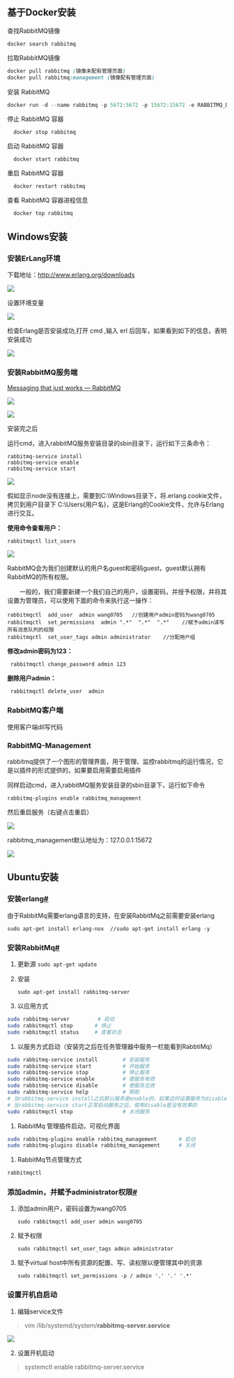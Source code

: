 ## 基于Docker安装

查找RabbitMQ镜像

```undefined
docker search rabbitmq
```

拉取RabbitMQ镜像

```css
docker pull rabbitmq (镜像未配有管理页面)
docker pull rabbitmq:management (镜像配有管理页面)
```

安装 RabbitMQ

```go
docker run -d --name rabbitmq -p 5672:5672 -p 15672:15672 -e RABBITMQ_DEFAULT_USER=admin -e RABBITMQ_DEFAULT_PASS=wa rabbitmq:management
```

停止 RabbitMQ 容器

```undefined
  docker stop rabbitmq
```

启动 RabbitMQ 容器

```undefined
  docker start rabbitmq
```

重启 RabbitMQ 容器

```undefined
  docker restart rabbitmq
```

查看 RabbitMQ 容器进程信息

```undefined
  docker top rabbitmq
```

## Windows安装

### 安装ErLang环境

下载地址：http://www.erlang.org/downloads 

![](images/01.png)

设置环境变量

![](images/02.png)

检查Erlang是否安装成功,打开 cmd ,输入 erl 后回车，如果看到如下的信息，表明安装成功

![](images/03.png)

### 安装RabbitMQ服务端

[Messaging that just works — RabbitMQ](https://www.rabbitmq.com/#getstarted)

![](images/04.png)

![](images/06.png)

安装完之后

运行cmd，进入rabbitMQ服务安装目录的sbin目录下，运行如下三条命令：

```text
rabbitmq-service install
rabbitmq-service enable
rabbitmq-service start
```

![](images/05.png)

假如显示node没有连接上，需要到C:\Windows目录下，将.erlang.cookie文件，拷贝到用户目录下 C:\Users\{用户名}，这是Erlang的Cookie文件，允许与Erlang进行交互。

**使用命令查看用户：**

```text
rabbitmqctl list_users
```

![](images/07.png)

RabbitMQ会为我们创建默认的用户名guest和密码guest，guest默认拥有RabbitMQ的所有权限。

　　一般的，我们需要新建一个我们自己的用户，设置密码，并授予权限，并将其设置为管理员，可以使用下面的命令来执行这一操作：

```text
rabbitmqctl  add_user  admin wang0705   //创建用户admin密码为wang0705
rabbitmqctl  set_permissions  admin ".*"  ".*"  ".*"    //赋予admin读写所有消息队列的权限
rabbitmqctl  set_user_tags admin administrator    //分配用户组
```

**修改admin密码为123：**

```text
 rabbitmqctl change_password admin 123
```

**删除用户admin：**

```text
 rabbitmqctl delete_user  admin
```

### RabbitMQ客户端

使用客户端dll写代码

### RabbitMQ-Management

rabbitmq提供了一个图形的管理界面，用于管理、监控rabbitmq的运行情况，它是以插件的形式提供的，如果要启用需要启用插件

同样启动cmd，进入rabbitMQ服务安装目录的sbin目录下，运行如下命令

```text
rabbitmq-plugins enable rabbitmq_management
```

然后重启服务（右键点击重启）

![](images/08.png)

rabbitmq_management默认地址为：127.0.0.1:15672

![](images/09.png)

## Ubuntu安装

### 安装erlang[#](https://www.cnblogs.com/FleetingAstral/p/16025737.html#安装erlang)

由于RabbitMq需要erlang语言的支持，在安装RabbitMq之前需要安装erlang

```
sudo apt-get install erlang-nox  //sudo apt-get install erlang -y
```

### 安装RabbitMq[#](https://www.cnblogs.com/FleetingAstral/p/16025737.html#安装rabbitmq)

1. 更新源
   `sudo apt-get update`

2. 安装

   `sudo apt-get install rabbitmq-server`

3. 以应用方式

```Bash
sudo rabbitmq-server         # 启动
sudo rabbitmqctl stop       # 停止
sudo rabbitmqctl status     # 查看状态
```

1. 以服务方式启动（安装完之后在任务管理器中服务一栏能看到RabbtiMq）

```Bash
sudo rabbitmq-service install        # 安装服务
sudo rabbitmq-service start          # 开始服务
sudo rabbitmq-service stop           # 停止服务
sudo rabbitmq-service enable         # 使服务有效
sudo rabbitmq-service disable        # 使服务无效
sudo rabbitmq-service help           # 帮助
# 当rabbitmq-service install之后默认服务是enable的，如果这时设置服务为disable的话，rabbitmq-service start就会报错。
# 当rabbitmq-service start正常启动服务之后，使用disable是没有效果的
sudo rabbitmqctl stop                # 关闭服务
```

1. RabbitMq 管理插件启动，可视化界面

```Bash
sudo rabbitmq-plugins enable rabbitmq_management       # 启动
sudo rabbitmq-plugins disable rabbitmq_management      # 关闭
```

1. RabbitMq节点管理方式

```Bash
rabbitmqctl
```

### 添加admin，并赋予administrator权限[#](https://www.cnblogs.com/FleetingAstral/p/16025737.html#添加admin并赋予administrator权限)

1. 添加admin用户，密码设置为wang0705

   `sudo rabbitmqctl add_user admin wang0705`

2. 赋予权限

   `sudo rabbitmqctl set_user_tags admin administrator`

3. 赋予virtual host中所有资源的配置、写、读权限以便管理其中的资源

   `sudo rabbitmqctl set_permissions -p / admin '.`*`' '.`*`' '.*'`

### 设置开机自启动

1. 编辑service文件

> vim /lib/systemd/system/**rabbitmq-server.service**

![](images/10.png)

2. 设置开机启动

> systemctl enable rabbitmq-server.service


